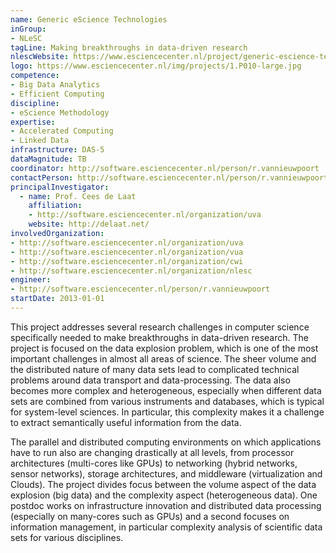 ```yaml
---
name: Generic eScience Technologies
inGroup:
- NLeSC
tagLine: Making breakthroughs in data-driven research
nlescWebsite: https://www.esciencecenter.nl/project/generic-escience-technologies
logo: https://www.esciencecenter.nl/img/projects/1.P010-large.jpg
competence:
- Big Data Analytics
- Efficient Computing
discipline:
- eScience Methodology
expertise:
- Accelerated Computing
- Linked Data 
infrastructure: DAS-5
dataMagnitude: TB
coordinator: http://software.esciencecenter.nl/person/r.vannieuwpoort
contactPerson: http://software.esciencecenter.nl/person/r.vannieuwpoort
principalInvestigator:
  - name: Prof. Cees de Laat
    affiliation:
    - http://software.esciencecenter.nl/organization/uva
    website: http://delaat.net/
involvedOrganization:
- http://software.esciencecenter.nl/organization/uva
- http://software.esciencecenter.nl/organization/vua
- http://software.esciencecenter.nl/organization/cwi
- http://software.esciencecenter.nl/organization/nlesc
engineer:
- http://software.esciencecenter.nl/person/r.vannieuwpoort
startDate: 2013-01-01
---
```

This project addresses several research challenges in computer science
specifically needed to make breakthroughs in data-driven research. The
project is focused on the data explosion problem, which is one of the
most important challenges in almost all areas of science. The sheer
volume and the distributed nature of many data sets lead to
complicated technical problems around data transport and
data-processing. The data also becomes more complex and heterogeneous,
especially when different data sets are combined from various
instruments and databases, which is typical for system-level
sciences. In particular, this complexity makes it a challenge to
extract semantically useful information from the data.

The parallel and distributed computing environments on which
applications have to run also are changing drastically at all levels,
from processor architectures (multi-cores like GPUs) to networking
(hybrid networks, sensor networks), storage architectures, and
middleware (virtualization and Clouds). The project divides focus
between the volume aspect of the data explosion (big data) and the
complexity aspect (heterogeneous data). One postdoc works on
infrastructure innovation and distributed data processing (especially
on many-cores such as GPUs) and a second focuses on information
management, in particular complexity analysis of scientific data sets
for various disciplines.
